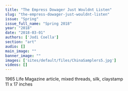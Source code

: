 ```yaml
---
title: "The Empress Dowager Just Wouldnt Listen"
slug: "the-empress-dowager-just-wouldnt-listen"
issue: "Spring"
issue_full_name: "Spring 2018"
year: "2018"
date: "2018-03-01"
authors: ['Jodi Coella']
section: "art"
audio: []
main_image: ""
banner_image: ""
images: ['sites/default/files/ChinaSamplers5.jpg']
videos: []
---
```

1965 Life Magazine article, mixed threads, silk, claystamp  
11 x 17 inches

